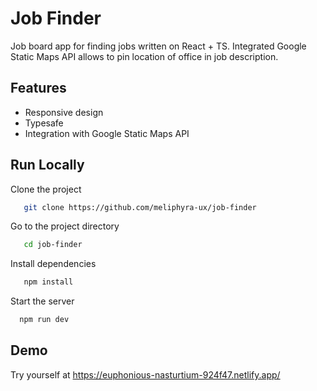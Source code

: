 # Job Finder

Job board app for finding jobs written on React + TS. Integrated Google Static Maps API allows to pin location of office in job description.

## Features

- Responsive design
- Typesafe
- Integration with Google Static Maps API

## Run Locally

Clone the project

```bash  
   git clone https://github.com/meliphyra-ux/job-finder
```

Go to the project directory

```bash  
   cd job-finder
```

Install dependencies

```bash  
   npm install
```

Start the server

```bash
  npm run dev
```

## Demo

Try yourself at <https://euphonious-nasturtium-924f47.netlify.app/>
